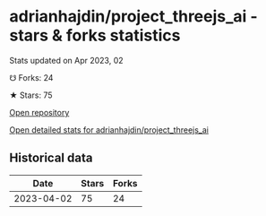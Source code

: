 # adrianhajdin/project_threejs_ai - stars & forks statistics

Stats updated on Apr 2023, 02

☋ Forks: 24

★ Stars: 75

[Open repository](https://github.com/adrianhajdin/project_threejs_ai)

[Open detailed stats for adrianhajdin/project_threejs_ai](https://reviewgithub.com/rep/adrianhajdin/project_threejs_ai)

## Historical data
| Date | Stars | Forks |
|------|-------|-------|
| 2023-04-02 | 75 | 24 | 


